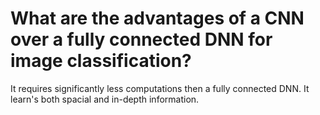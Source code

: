 # What are the advantages of a CNN over a fully connected DNN for image classification?

It requires significantly less computations then a fully connected DNN. It learn's both spacial and in-depth information.
